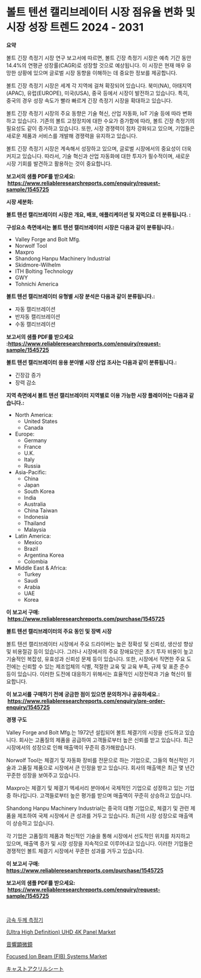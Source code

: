 <p><h1>볼트 텐션 캘리브레이터 시장 점유율 변화 및 시장 성장 트렌드 2024 - 2031</h1></p><p><strong>요약</strong></p>
<p><p>볼트 긴장 측정기 시장 연구 보고서에 따르면, 볼트 긴장 측정기 시장은 예측 기간 동안 14.4%의 연평균 성장률(CAGR)로 성장할 것으로 예상됩니다. 이 시장은 현재 매우 유망한 상황에 있으며 글로벌 시장 동향을 이해하는 데 중요한 정보를 제공합니다.</p><p>볼트 긴장 측정기 시장은 세계 각 지역에 걸쳐 확장되어 있습니다. 북미(NA), 아태지역(APAC), 유럽(EUROPE), 미국(USA), 중국 등에서 시장이 발전하고 있습니다. 특히, 중국의 경우 성장 속도가 빨라 빠르게 긴장 측정기 시장을 확대하고 있습니다.</p><p>볼트 긴장 측정기 시장의 주요 동향은 기술 혁신, 산업 자동화, IoT 기술 등에 따라 변화하고 있습니다. 기존의 볼트 고정장치에 대한 수요가 증가함에 따라, 볼트 긴장 측정기의 필요성도 같이 증가하고 있습니다. 또한, 시장 경쟁력이 점차 강화되고 있으며, 기업들은 새로운 제품과 서비스를 개발해 경쟁력을 유지하고 있습니다.</p><p>볼트 긴장 측정기 시장은 계속해서 성장하고 있으며, 글로벌 시장에서의 중요성이 더욱 커지고 있습니다. 따라서, 기술 혁신과 산업 자동화에 대한 투자가 필수적이며, 새로운 시장 기회를 발견하고 활용하는 것이 중요합니다.</p></p>
<p><strong>보고서의 샘플 PDF를 받으세요: &nbsp;<a href="https://www.reliableresearchreports.com/enquiry/request-sample/1545725">https://www.reliableresearchreports.com/enquiry/request-sample/1545725</a></strong></p>
<p><strong>시장 세분화:</strong></p>
<p><strong> 볼트 텐션 캘리브레이터 시장은 개요, 배포, 애플리케이션 및 지역으로 더 분류됩니다. :</strong></p>
<p><strong>구성요소 측면에서는 볼트 텐션 캘리브레이터 시장은 다음과 같이 분류됩니다.:</strong></p>
<p><ul><li>Valley Forge and Bolt Mfg.</li><li>Norwolf Tool</li><li>Maxpro</li><li>Shandong Hanpu Machinery Industrial</li><li>Skidmore-Wilhelm</li><li>ITH Bolting Technology</li><li>GWY</li><li>Tohnichi America</li></ul></p>
<p><strong> 볼트 텐션 캘리브레이터 유형별 시장 분석은 다음과 같이 분류됩니다.:</strong></p>
<p><ul><li>자동 캘리브레이션</li><li>반자동 캘리브레이션</li><li>수동 캘리브레이션</li></ul></p>
<p><strong>보고서의 샘플 PDF를 받으세요 :<a href="https://www.reliableresearchreports.com/enquiry/request-sample/1545725">https://www.reliableresearchreports.com/enquiry/request-sample/1545725</a></strong></p>
<p><strong> 볼트 텐션 캘리브레이터 응용 분야별 시장 산업 조사는 다음과 같이 분류됩니다.:</strong></p>
<p><ul><li>긴장감 증가</li><li>장력 감소</li></ul></p>
<p><strong>지역 측면에서 볼트 텐션 캘리브레이터 지역별로 이용 가능한 시장 플레이어는 다음과 같습니다.:</strong></p>
<p><ul>
    <li>
        North America:
        <ul>
            <li>United States</li>
            <li>Canada</li>
        </ul>
    </li>
    <li>
        Europe:
        <ul>
            <li>Germany</li>
            <li>France</li>
            <li>U.K.</li>
            <li>Italy</li>
            <li>Russia</li>
        </ul>
    </li>
    <li>
        Asia-Pacific:
        <ul>
            <li>China</li>
            <li>Japan</li>
            <li>South Korea</li>
            <li>India</li>
            <li>Australia</li>
            <li>China Taiwan</li>
            <li>Indonesia</li>
            <li>Thailand</li>
            <li>Malaysia</li>
        </ul>
    </li>
    <li>
        Latin America:
        <ul>
            <li>Mexico</li>
            <li>Brazil</li>
            <li>Argentina Korea</li>
            <li>Colombia</li>
        </ul>
    </li>
    <li>
        Middle East & Africa:
        <ul>
            <li>Turkey</li>
            <li>Saudi</li>
            <li>Arabia</li>
            <li>UAE</li>
            <li>Korea</li>
        </ul>
    </li>
    </ul></p>
<p><strong>이 보고서 구매: &nbsp;<a href="https://www.reliableresearchreports.com/purchase/1545725">https://www.reliableresearchreports.com/purchase/1545725</a></strong></p>
<p><strong>볼트 텐션 캘리브레이터의 주요 동인 및 장벽 시장</strong></p>
<p><p>볼트 텐션 캘리브레이터 시장에서 주요 드라이버는 높은 정확성 및 신뢰성, 생산성 향상 및 비용절감 등이 있습니다. 그러나 시장에서의 주요 장애요인은 초기 투자 비용이 높고 기술적인 복잡성, 유효성과 신뢰성 문제 등이 있습니다. 또한, 시장에서 직면한 주요 도전에는 신뢰할 수 있는 제조업체의 식별, 적절한 교육 및 교육 부족, 규제 및 표준 준수 등이 있습니다. 이러한 도전에 대응하기 위해서는 효율적인 시장전략과 기술 혁신이 필요합니다.</p></p>
<p><strong>이 보고서를 구매하기 전에 궁금한 점이 있으면 문의하거나 공유하세요.: &nbsp;<a href="https://www.reliableresearchreports.com/enquiry/pre-order-enquiry/1545725">https://www.reliableresearchreports.com/enquiry/pre-order-enquiry/1545725</a></strong></p>
<p><strong>경쟁 구도</strong></p>
<p><p>Valley Forge and Bolt Mfg.는 1972년 설립되어 볼트 체결기의 시장을 선도하고 있습니다. 회사는 고품질의 제품을 공급하여 고객들로부터 높은 신뢰를 받고 있습니다. 최근 시장에서의 성장으로 인해 매출액이 꾸준히 증가해왔습니다.</p><p>Norwolf Tool는 체결기 및 자동화 장비를 전문으로 하는 기업으로, 그들의 혁신적인 기술과 고품질 제품으로 시장에서 큰 인정을 받고 있습니다. 회사의 매출액은 최근 몇 년간 꾸준한 성장을 보여주고 있습니다.</p><p>Maxpro는 체결기 및 체결기 액세서리 분야에서 국제적인 기업으로 성장하고 있는 기업 중 하나입니다. 고객들로부터 높은 평가를 받으며 매출액이 꾸준히 상승하고 있습니다.</p><p>Shandong Hanpu Machinery Industrial는 중국의 대형 기업으로, 체결기 및 관련 제품을 제조하여 국제 시장에서 큰 성과를 거두고 있습니다. 최근의 시장 성장으로 매출액이 상승하고 있습니다.</p><p>각 기업은 고품질의 제품과 혁신적인 기술을 통해 시장에서 선도적인 위치를 차지하고 있으며, 매출액 증가 및 시장 성장을 지속적으로 이루어내고 있습니다. 이러한 기업들은 경쟁적인 볼트 체결기 시장에서 꾸준한 성과를 거두고 있습니다.</p></p>
<p><strong>이 보고서 구매: &nbsp; <a href="https://www.reliableresearchreports.com/purchase/1545725">https://www.reliableresearchreports.com/purchase/1545725</a></strong></p>
<p><strong>보고서의 샘플 PDF를 받으세요: &nbsp;<a href="https://www.reliableresearchreports.com/enquiry/request-sample/1545725">https://www.reliableresearchreports.com/enquiry/request-sample/1545725</a></strong><strong></strong></p>
<p>&nbsp;</p>
<p><p><a href="https://github.com/vsn7qpua81q/Market-Research-Report-List-1/blob/main/786459213124.md">금속 두께 측정기</a></p><p><a href="https://github.com/jhcraigie/Market-Research-Report-List-2/blob/main/ultra-high-definition-uhd-4k-panel-market.md">(Ultra High Definition) UHD 4K Panel Market</a></p><p><a href="https://github.com/adcxff01450218/Market-Research-Report-List-1/blob/main/938291014073.md">音響顕微鏡</a></p><p><a href="https://github.com/PeterParrish5/Market-Research-Report-List-4/blob/main/focused-ion-beam-fib-systems-market.md">Focused Ion Beam (FIB) Systems Market</a></p><p><a href="https://github.com/xnljig2898992/Market-Research-Report-List-1/blob/main/852844114072.md">キャストアクリルシート</a></p></p>